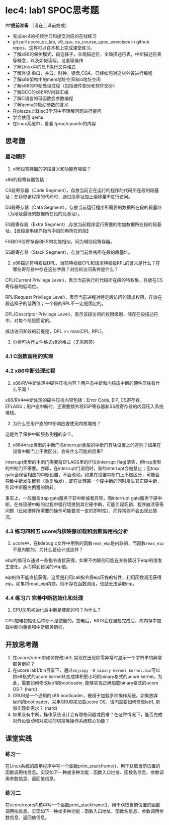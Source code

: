 # lec4: lab1 SPOC思考题

##**提前准备**
（请在上课前完成）

 - 完成lec4的视频学习和提交对应的在线练习
 - git pull ucore_os_lab, v9_cpu, os_course_spoc_exercises in github repos。这样可以在本机上完成课堂练习。
 - 了解x86的保护模式，段选择子，全局描述符，全局描述符表，中断描述符表等概念，以及如何读写，设置等操作
 - 了解Linux中的ELF执行文件格式
 - 了解外设:串口，并口，时钟，键盘,CGA，已经如何对这些外设进行编程
 - 了解x86架构中的mem地址空间和io地址空间
 - 了解x86的中断处理过程（包括硬件部分和软件部分）
 - 了解GCC的x86/RV内联汇编
 - 了解C语言的可函数变参数编程
 - 了解qemu的启动参数的含义
 - 在piazza上就lec3学习中不理解问题进行提问
 - 学会使用 qemu
 - 在linux系统中，看看 /proc/cpuinfo的内容

## 思考题

### 启动顺序

1. x86段寄存器的字段含义和功能有哪些？

x86的段寄存器包括：

CS段寄存器（Code Segment），存放当前正在运行的程序的代码所在段的段基址；在获取该程序的代码时，通过段基址加上偏移量IP进行访问。

DS段寄存器（Data Segment），存放当前运行程序所需要的数据所在段的段基址（为地址最低的数据所在段的段基址）。

ES段寄存器（Extra Segment）,存放当前程序运行需要的附加数据所在段的段基址。【该段是串操作指令中目的串所在的段】

FS和GS段寄存器和ES的功能相似，同为辅助段寄存器。

SS段寄存器（Stack Segment），存放当前堆栈所在段的段基址。

2. x86描述符特权级DPL、当前特权级CPL和请求特权级RPL的含义是什么？在哪些寄存器中存在这些字段？对应的访问条件是什么？

CPL(Current Privilege Level)，表示当前执行的代码所在段的特权集，存放在CS寄存器的低两位。

RPL(Request Privilege Level)，表示当前进程对特定段访问的请求权限，存放在段选择子的低两位；一个段的RPL不一定是固定的。

DPL(Descriptor Privilege Level)，表示该段访问的权限级别，储存在段描述符中，对每个段是固定的。

成功访问某段的前提是，DPL >= max(CPL, RPL)。

3. 分析可执行文件格式elf的格式（无需回答）

### 4.1 C函数调用的实现

### 4.2 x86中断处理过程

1. x86/RV中断处理中硬件压栈内容？用户态中断和内核态中断的硬件压栈有什么不同？

x86/RV中中断处理的硬件压栈内容包括：Error Code, EIP, CS寄存器，EFLAGS；用户态中断时，还需要额外将ESP寄存器和SS段寄存器的内容压入系统堆栈。

2. 为什么在用户态的中断响应要使用内核堆栈？

这是为了保护中断服务例程的安全。

3. x86中trap类型的中断门与interrupt类型的中断门有啥设置上的差别？如果在设置中断门上不做区分，会有什么可能的后果?

interrupt类型的中断门需要将EFLAGS里的IF位(Interrupt flag)清零，但trap类型的中断门不需要。亦即，在interrupt门调用时，新的interrupt会被禁止；但trap gate会保留相应的中断设置，不会改动。如果在设置中断门上不做区分，可能会导致中断发生嵌套（重复触发），即在处理某一个硬中断的同时发生其它硬中断，引起中断服务例程的跳转。

事实上，一般而言trap gate服务于软中断或者异常，而interrupt gate服务于硬中断。在处理硬中断的过程中强行切换到其它硬中断，可能引起死锁、程序崩溃等等问题（比如硬件所需要的操作可能要求一定的即时性），而异常则不会出现此情况。

### 4.3 练习四和五 ucore内核映像加载和函数调用栈分析

1. ucore中，在kdebug.c文件中用到的函数`read_ebp`是内联的，而函数`read_eip`不是内联的。为什么要设计成这样？

ebp的值可以通过一条指令直接获得，如果不内联则可能在某些情况下ebp的值发生变化，从而得到错误的ebp值。

eip的值不能直接获得，这里是利用call指令将eip压栈的特性，利用函数调用获得eip。如果将read_eip内联，则不存在函数调用，也就无法读取eip。


### 4.4 练习六 完善中断初始化和处理

1. CPU加电初始化后中断是使能的吗？为什么？

CPU加电初始化后中断不是使能的。加电后，BIOS会在自检完成后，向内存中加载中断向量表和中断服务例程。

## 开放思考题

1. 在ucore/rcore中如何修改lab1, 实现在出现除零异常时显示一个字符串的异常服务例程？
2. 在ucore lab1/bin目录下，通过`objcopy -O binary kernel kernel.bin`可以把elf格式的ucore kernel转变成体积更小巧的binary格式的ucore kernel。为此，需要如何修改lab1的bootloader, 能够实现正确加载binary格式的ucore OS？ (hard)
3. GRUB是一个通用的x86 bootloader，被用于加载多种操作系统。如果放弃lab1的bootloader，采用GRUB来加载ucore OS，请问需要如何修改lab1, 能够实现此需求？ (hard)
4. 如果没有中断，操作系统设计会有哪些问题或困难？在这种情况下，能否完成对外设驱动和对进程的切换等操作系统核心功能？

## 课堂实践
### 练习一
在Linux系统的应用程序中写一个函数print_stackframe()，用于获取当前位置的函数调用栈信息。实现如下一种或多种功能：函数入口地址、函数名信息、参数调用参数信息、返回值信息。

### 练习二
在ucore/rcore内核中写一个函数print_stackframe()，用于获取当前位置的函数调用栈信息。实现如下一种或多种功能：函数入口地址、函数名信息、参数调用参数信息、返回值信息。
